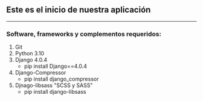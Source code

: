 ## Este es el inicio de nuestra aplicación

-----

### Software, frameworks y complementos requeridos:

1. Git
2. Python 3.10
3. Django 4.0.4
    * pip install Django==4.0.4
4. Django-Compressor
    * pip install django_compressor
5. Djnago-libsass "SCSS y SASS"
    * pip install django-libsass
